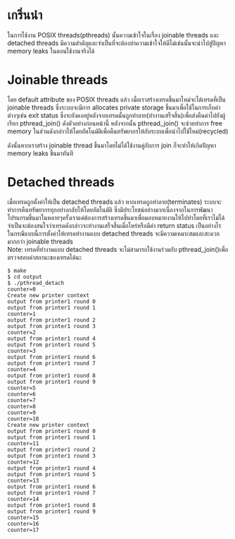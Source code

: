 # เกริ่นนำ  
ในการใช้งาน POSIX threads(pthreads) นั้นความเข้าใจในเรื่อง joinable threads และ detached threads มีความสำคัญและจำเป็นที่จะต้องทำความเข้าใจให้ดีไม่เช่นนั้นจะนำไปสู่ปัญหา memory leaks ในตอนใช้งานจริงได้  
  
# Joinable threads  
โดย default attribute ของ POSIX threads แล้ว เมื่อเราสร้างเทรดขึ้นมาใหม่จะได้เทรดที่เป็น joinable threads ซึ่งระบบจะมีการ allocates private storage ขึ้นมาเพื่อใช้ในการเก็บค่าต่างๆเช่น exit status ซึ่งจะยังคงอยู่หลังจากเทรดนั้นถูกทำลาย(ทำงานเสร็จสิ้น)เพื่อส่งคืนค่าไปยังผู้เรียก pthread_join() ดังตัวอย่างก่อนหน้านี้ หลังจากนั้น pthread_join() จะช่วยทำการ free memory ในส่วนดังกล่าวให้โดยอัตโนมัติเพื่อคืนทรัพยากรให้กับระบบเพื่อนำไปใช้ใหม่(recycled)  

ดังนั้นหากเราสร้าง joinable thread ขึ้นมาโดยไม่ได้ใช้งานคู่กับการ join ก็จะทำให้เกิดปัญหา memory leaks ขึ้นมาทันที  

# Detached threads 
เมื่อเทรดถูกตั้งค่าให้เป็น detached threads แล้ว หากเทรดถูกทำลาย(terminates) ระบบจะทำการคืนทรัพยากรทุกอย่างกลับให้โดยอัตโนมัติ ซึ่งมีประโยชน์อย่างมากเนื่องจากในการพัฒนาโปรแกรมขึ้นมาในหลายๆครั้งเราแค่ต้องการสร้างเทรดขึ้นมาเพื่อมอบหมายงานให้ไปทำโดยที่เราไม่ได้จำเป็นจะต้องสนใจว่าเทรดดังกล่าวจะทำงานเสร็จสิ้นเมื่อไหร่หรือมีค่า return status เป็นอย่างไร ในกรณีแบบนี้การตั้งค่าให้เทรดทำงานแบบ detached threads จะมีความเหมาะสมและสะดวกมากกว่า joinable threads  
Note: เทรดที่ทำงานแบบ detached threads จะไม่สามารถใช้งานร่วมกับ pthread_join()เพื่อตรวจสอบค่าสถานะของเทรดได้นะ  
  
```
$ make
$ cd output 
$ ./pthread_detach
counter=0
Create new printer context
output from printer1 round 0
output from printer1 round 1
counter=1
output from printer1 round 2
output from printer1 round 3
counter=2
output from printer1 round 4
output from printer1 round 5
counter=3
output from printer1 round 6
output from printer1 round 7
counter=4
output from printer1 round 8
output from printer1 round 9
counter=5
counter=6
counter=7
counter=8
counter=9
counter=10
Create new printer context
output from printer1 round 0
output from printer1 round 1
counter=11
output from printer1 round 2
output from printer1 round 3
counter=12
output from printer1 round 4
output from printer1 round 5
counter=13
output from printer1 round 6
output from printer1 round 7
counter=14
output from printer1 round 8
output from printer1 round 9
counter=15
counter=16
counter=17

```


